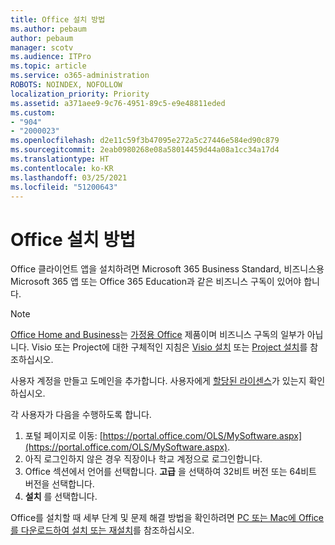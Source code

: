 ```yaml
---
title: Office 설치 방법
ms.author: pebaum
author: pebaum
manager: scotv
ms.audience: ITPro
ms.topic: article
ms.service: o365-administration
ROBOTS: NOINDEX, NOFOLLOW
localization_priority: Priority
ms.assetid: a371aee9-9c76-4951-89c5-e9e48811eded
ms.custom:
- "904"
- "2000023"
ms.openlocfilehash: d2e11c59f3b47095e272a5c27446e584ed90c879
ms.sourcegitcommit: 2eab0980268e08a58014459d44a08a1cc34a17d4
ms.translationtype: HT
ms.contentlocale: ko-KR
ms.lasthandoff: 03/25/2021
ms.locfileid: "51200643"
---
```

# <a name="how-to-install-office"></a>Office 설치 방법

Office 클라이언트 앱을 설치하려면 Microsoft 365 Business Standard, 비즈니스용 Microsoft 365 앱 또는 Office 365 Education과 같은 비즈니스 구독이 있어야 합니다.
  
> [!NOTE]
> [Office Home and Business](https://support.microsoft.com/office/28cbc8cf-1332-4f04-9123-9b660abb629e?wt.mc_id=Alchemy_ClientDIA)는 [가정용 Office](https://support.microsoft.com/office/28cbc8cf-1332-4f04-9123-9b660abb629e?wt.mc_id=alchemy_clientdia) 제품이며 비즈니스 구독의 일부가 아닙니다. Visio 또는 Project에 대한 구체적인 지침은 [Visio 설치](https://support.microsoft.com/office/f98f21e3-aa02-4827-9167-ddab5b025710?wt.mc_id=Alchemy_ClientDIA) 또는 [Project 설치](https://support.microsoft.com/office/7059249b-d9fe-4d61-ab96-5c5bf435f281?wt.mc_id=Alchemy_ClientDIA)를 참조하십시오.

사용자 계정을 만들고 도메인을 추가합니다. 사용자에게 [할당된 라이센스](https://docs.microsoft.com/microsoft-365/admin/add-users/add-users)가 있는지 확인하십시오.

각 사용자가 다음을 수행하도록 합니다.

1. 포털 페이지로 이동: [https://portal.office.com/OLS/MySoftware.aspx](https://portal.office.com/OLS/MySoftware.aspx).
2. 아직 로그인하지 않은 경우 직장이나 학교 계정으로 로그인합니다.
3. Office 섹션에서 언어를 선택합니다. **고급** 을 선택하여 32비트 버전 또는 64비트 버전을 선택합니다.
4. **설치** 를 선택합니다.

Office를 설치할 때 세부 단계 및 문제 해결 방법을 확인하려면 [PC 또는 Mac에 Office를 다운로드하여 설치 또는 재설치](https://support.office.com/article/4414eaaf-0478-48be-9c42-23adc4716658?wt.mc_id=Alchemy_ClientDIA)를 참조하십시오.
